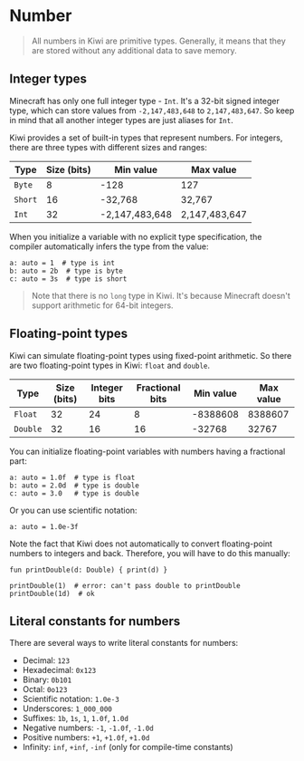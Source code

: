 # Number

> All numbers in Kiwi are primitive types. Generally, it means that
> they are stored without any additional data to save memory.

## Integer types

Minecraft has only one full integer type - `Int`. It's a 32-bit signed integer type,
which can store values from `-2,147,483,648` to `2,147,483,647`.
So keep in mind that all another integer types are just aliases for `Int`.

Kiwi provides a set of built-in types that represent numbers.
For integers, there are three types with different sizes and ranges:

| Type    | Size (bits) | Min value      | Max value     |
|---------|-------------|----------------|---------------|
| `Byte`  | 8           | -128           | 127           |
| `Short` | 16          | -32,768        | 32,767        |
| `Int`   | 32          | -2,147,483,648 | 2,147,483,647 |

When you initialize a variable with no explicit type specification,
the compiler automatically infers the type from the value:

```kiwi
a: auto = 1  # type is int
b: auto = 2b  # type is byte
c: auto = 3s  # type is short
```

> Note that there is no `long` type in Kiwi. It's because Minecraft
> doesn't support arithmetic for 64-bit integers.

## Floating-point types

Kiwi can simulate floating-point types using fixed-point arithmetic.
So there are two floating-point types in Kiwi: `float` and `double`.

| Type     | Size (bits) | Integer bits | Fractional bits | Min value | Max value |
|----------|-------------|--------------|-----------------|-----------|-----------|
| `Float`  | 32          | 24           | 8               | -8388608  | 8388607   |
| `Double` | 32          | 16           | 16              | -32768    | 32767     |

You can initialize floating-point variables with numbers having
a fractional part:

```kiwi
a: auto = 1.0f  # type is float
b: auto = 2.0d  # type is double
c: auto = 3.0   # type is double
```

Or you can use scientific notation:

```kiwi
a: auto = 1.0e-3f
```

Note the fact that Kiwi does not automatically to convert floating-point 
numbers to integers and back. Therefore, you will have to do this manually:

```kiwi
fun printDouble(d: Double) { print(d) }

printDouble(1)  # error: can't pass double to printDouble
printDouble(1d)  # ok
```

## Literal constants for numbers

There are several ways to write literal constants for numbers:

- Decimal: `123`
- Hexadecimal: `0x123`
- Binary: `0b101`
- Octal: `0o123`
- Scientific notation: `1.0e-3`
- Underscores: `1_000_000`
- Suffixes: `1b`, `1s`, `1`, `1.0f`, `1.0d`
- Negative numbers: `-1`, `-1.0f`, `-1.0d`
- Positive numbers: `+1`, `+1.0f`, `+1.0d`
- Infinity: `inf`, `+inf`, `-inf` (only for compile-time constants)
